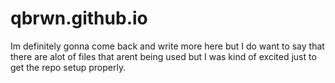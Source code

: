 # qbrwn.github.io
Im definitely gonna come back and write more here but I do want to say that there are
alot of files that arent being used but I was kind of excited just to get 
the repo setup properly.
